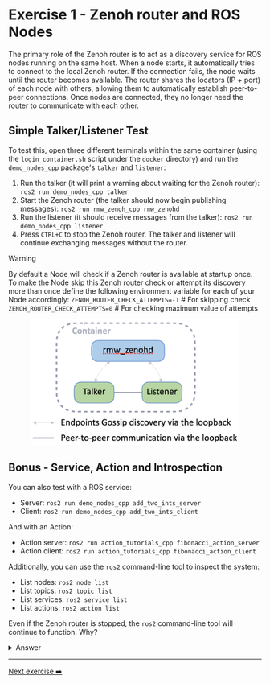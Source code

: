 # Exercise 1 - Zenoh router and ROS Nodes

The primary role of the Zenoh router is to act as a discovery service for ROS nodes running on the same host.
When a node starts, it automatically tries to connect to the local Zenoh router. If the connection fails, the node waits until the router becomes available. The router shares the locators (IP + port) of each node with others, allowing them to automatically establish peer-to-peer connections. Once nodes are connected, they no longer need the router to communicate with each other.

## Simple Talker/Listener Test

To test this, open three different terminals within the same container (using the `login_container.sh` script under the `docker` directory) and run the `demo_nodes_cpp` package's `talker` and `listener`:

1. Run the talker (it will print a warning about waiting for the Zenoh router): `ros2 run demo_nodes_cpp talker`
2. Start the Zenoh router (the talker should now begin publishing messages): `ros2 run rmw_zenoh_cpp rmw_zenohd`
3. Run the listener (it should receive messages from the talker): `ros2 run demo_nodes_cpp listener`
4. Press `CTRL+C` to stop the Zenoh router. The talker and listener will continue exchanging messages without the router.

> [!WARNING]
> By default a Node will check if a Zenoh router is available at startup once. To make the Node skip this Zenoh router check or attempt its discovery more than once define the following environment variable for each of your Node accordingly:
> `ZENOH_ROUTER_CHECK_ATTEMPTS=-1` # For skipping check
> `ZENOH_ROUTER_CHECK_ATTEMPTS=0` # For checking maximum value of attempts

<p align="center"><img src="pictures/talker-listener.png"  height="250" alt="talker-listener"/></p>

## Bonus - Service, Action and Introspection

You can also test with a ROS service:

* Server: `ros2 run demo_nodes_cpp add_two_ints_server`
* Client: `ros2 run demo_nodes_cpp add_two_ints_client`

And with an Action:

* Action server: `ros2 run action_tutorials_cpp fibonacci_action_server`
* Action client: `ros2 run action_tutorials_cpp fibonacci_action_client`

Additionally, you can use the `ros2` command-line tool to inspect the system:

* List nodes: `ros2 node list`
* List topics: `ros2 topic list`
* List services: `ros2 service list`
* List actions: `ros2 action list`

Even if the Zenoh router is stopped, the `ros2` command-line tool will continue to function.
Why?

<details>
<summary>Answer</summary>

When you run a `ros2` command for the first time, it starts the ROS 2 daemon, which is a regular ROS node. This node connects peer-to-peer with other nodes, acts as a cache of the ROS graph, and can directly respond to queries from the `ros2` command-line tool.

</details>

---
[Next exercise ➡️](ex-2.md)
